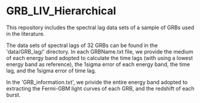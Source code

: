 # GRB_LIV_Hierarchical
This repository includes the spectral lag data sets of a sample of GRBs used in the literature. 

The data sets of spectral lags of 32 GRBs can be found in the 'data/GRB_lag/' directory. In each GRBName.txt file, we provide the medium of each energy band adopted to calculate the time lags (with using a lowest energy band as reference), the 1sigma error of each energy band, the time lag, and the 1sigma error of time lag. 

In the 'GRB_information.txt', we privide the entire energy band adopted to extracting the Fermi-GBM light curves of each GRB, and the redshift of each burst. 


